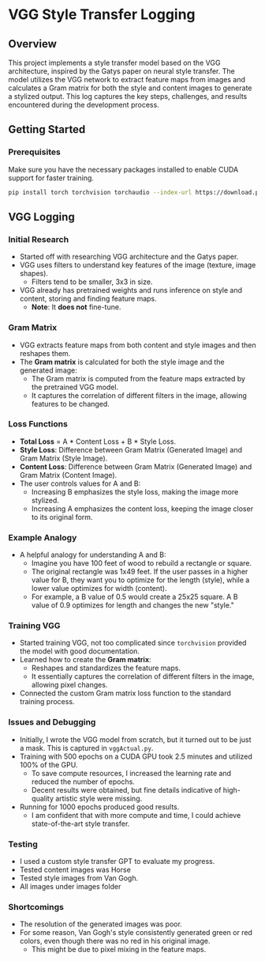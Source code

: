 # VGG Style Transfer Logging

## Overview

This project implements a style transfer model based on the VGG architecture, inspired by the Gatys paper on neural style transfer. The model utilizes the VGG network to extract feature maps from images and calculates a Gram matrix for both the style and content images to generate a stylized output. This log captures the key steps, challenges, and results encountered during the development process.

## Getting Started

### Prerequisites

Make sure you have the necessary packages installed to enable CUDA support for faster training.

```bash
pip install torch torchvision torchaudio --index-url https://download.pytorch.org/whl/cu118
```


## VGG Logging

### Initial Research

- Started off with researching VGG architecture and the Gatys paper.
- VGG uses filters to understand key features of the image (texture, image shapes).
  - Filters tend to be smaller, 3x3 in size.
- VGG already has pretrained weights and runs inference on style and content, storing and finding feature maps.
  - **Note**: It **does not** fine-tune.

### Gram Matrix

- VGG extracts feature maps from both content and style images and then reshapes them.
- The **Gram matrix** is calculated for both the style image and the generated image:
  - The Gram matrix is computed from the feature maps extracted by the pretrained VGG model.
  - It captures the correlation of different filters in the image, allowing features to be changed.

### Loss Functions

- **Total Loss** = A * Content Loss + B * Style Loss.
- **Style Loss**: Difference between Gram Matrix (Generated Image) and Gram Matrix (Style Image).
- **Content Loss**: Difference between Gram Matrix (Generated Image) and Gram Matrix (Content Image).
- The user controls values for A and B:
  - Increasing B emphasizes the style loss, making the image more stylized.
  - Increasing A emphasizes the content loss, keeping the image closer to its original form.

### Example Analogy

- A helpful analogy for understanding A and B:
  - Imagine you have 100 feet of wood to rebuild a rectangle or square.
  - The original rectangle was 1x49 feet. If the user passes in a higher value for B, they want you to optimize for the length (style), while a lower value optimizes for width (content).
  - For example, a B value of 0.5 would create a 25x25 square. A B value of 0.9 optimizes for length and changes the new "style."

### Training VGG

- Started training VGG, not too complicated since `torchvision` provided the model with good documentation.
- Learned how to create the **Gram matrix**:
  - Reshapes and standardizes the feature maps.
  - It essentially captures the correlation of different filters in the image, allowing pixel changes.
- Connected the custom Gram matrix loss function to the standard training process.

### Issues and Debugging

- Initially, I wrote the VGG model from scratch, but it turned out to be just a mask. This is captured in `vggActual.py`.
- Training with 500 epochs on a CUDA GPU took 2.5 minutes and utilized 100% of the GPU.
  - To save compute resources, I increased the learning rate and reduced the number of epochs.
  - Decent results were obtained, but fine details indicative of high-quality artistic style were missing.
- Running for 1000 epochs produced good results.
  - I am confident that with more compute and time, I could achieve state-of-the-art style transfer.

### Testing

- I used a custom style transfer GPT to evaluate my progress.
- Tested content images was Horse
- Tested style images from Van Gogh.
- All images under images folder

### Shortcomings

- The resolution of the generated images was poor.
- For some reason, Van Gogh's style consistently generated green or red colors, even though there was no red in his original image.
  - This might be due to pixel mixing in the feature maps.
